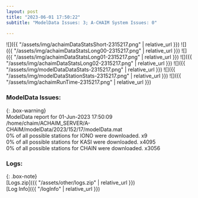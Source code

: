 ```yaml
---
layout: post
title: "2023-06-01 17:50:22"
subtitle: "ModelData Issues: 3; A-CHAIM System Issues: 0"

---
```


![]({{ "/assets/img/achaimDataStatsShort-2315217.png" | relative_url }})
![]({{ "/assets/img/achaimDataStatsLong00-2315217.png" | relative_url }})
![]({{ "/assets/img/achaimDataStatsLong01-2315217.png" | relative_url }})
![]({{ "/assets/img/achaimDataStatsLong02-2315217.png" | relative_url }})
![]({{ "/assets/img/modelDataDataStats-2315217.png" | relative_url }})
![]({{ "/assets/img/modelDataStationStats-2315217.png" | relative_url }})
![]({{ "/assets/img/achaimRunTime-2315217.png" | relative_url }})


### ModelData Issues:  
  
{: .box-warning}  
 ModelData report for 01-Jun-2023 17:50:09   
 /home/chaim/ACHAIM_SERVER/A-CHAIM/modelData/2023/152/17/modelData.mat   
 0% of all possible stations for IONO were downloaded. x9   
 0% of all possible stations for KASI were downloaded. x4095   
 0% of all possible stations for CHAIN were downloaded. x3056   
  


### Logs:  
  
{: .box-note}  
[Logs.zip]({{ "/assets/other/logs.zip" | relative_url }})  
[Log Info]({{ "/logInfo" | relative_url }})  
